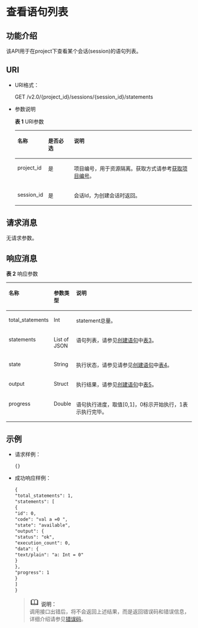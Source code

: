 # 查看语句列表<a name="dli_02_0120"></a>

## 功能介绍<a name="zh-cn_topic_0103343298_zh-cn_topic_0102902520_s1f0e4fd3d502405199f36f78e68721aa"></a>

该API用于在project下查看某个会话\(session\)的语句列表。

## URI<a name="zh-cn_topic_0103343298_zh-cn_topic_0102902520_s9e1b8ec5b57c422a942b19835da7d66e"></a>

-   URI格式：

    GET /v2.0/\{project\_id\}/sessions/\{session\_id\}/statements

-   参数说明

    **表 1**  URI参数

    <a name="zh-cn_topic_0103343298_zh-cn_topic_0102902520_zh-cn_topic_0069077803_table60779388"></a>
    <table><thead align="left"><tr id="zh-cn_topic_0103343298_zh-cn_topic_0102902520_zh-cn_topic_0069077803_row61411666"><th class="cellrowborder" valign="top" width="14.000000000000002%" id="mcps1.2.4.1.1"><p id="zh-cn_topic_0103343298_zh-cn_topic_0102902520_a420a62a594f9410eaea229ffc8037a61"><a name="zh-cn_topic_0103343298_zh-cn_topic_0102902520_a420a62a594f9410eaea229ffc8037a61"></a><a name="zh-cn_topic_0103343298_zh-cn_topic_0102902520_a420a62a594f9410eaea229ffc8037a61"></a>名称</p>
    </th>
    <th class="cellrowborder" valign="top" width="15%" id="mcps1.2.4.1.2"><p id="zh-cn_topic_0103343298_zh-cn_topic_0102902520_zh-cn_topic_0069077803_p873025824211"><a name="zh-cn_topic_0103343298_zh-cn_topic_0102902520_zh-cn_topic_0069077803_p873025824211"></a><a name="zh-cn_topic_0103343298_zh-cn_topic_0102902520_zh-cn_topic_0069077803_p873025824211"></a>是否必选</p>
    </th>
    <th class="cellrowborder" valign="top" width="71%" id="mcps1.2.4.1.3"><p id="zh-cn_topic_0103343298_zh-cn_topic_0102902520_a692d3cd97b464aed90ba6d841900a4a5"><a name="zh-cn_topic_0103343298_zh-cn_topic_0102902520_a692d3cd97b464aed90ba6d841900a4a5"></a><a name="zh-cn_topic_0103343298_zh-cn_topic_0102902520_a692d3cd97b464aed90ba6d841900a4a5"></a>说明</p>
    </th>
    </tr>
    </thead>
    <tbody><tr id="zh-cn_topic_0103343298_zh-cn_topic_0102902520_zh-cn_topic_0069077803_row48589216"><td class="cellrowborder" valign="top" width="14.000000000000002%" headers="mcps1.2.4.1.1 "><p id="zh-cn_topic_0103343298_zh-cn_topic_0102902520_zh-cn_topic_0069077803_p43412436"><a name="zh-cn_topic_0103343298_zh-cn_topic_0102902520_zh-cn_topic_0069077803_p43412436"></a><a name="zh-cn_topic_0103343298_zh-cn_topic_0102902520_zh-cn_topic_0069077803_p43412436"></a>project_id</p>
    </td>
    <td class="cellrowborder" valign="top" width="15%" headers="mcps1.2.4.1.2 "><p id="zh-cn_topic_0103343298_zh-cn_topic_0102902520_zh-cn_topic_0069077803_p26746391"><a name="zh-cn_topic_0103343298_zh-cn_topic_0102902520_zh-cn_topic_0069077803_p26746391"></a><a name="zh-cn_topic_0103343298_zh-cn_topic_0102902520_zh-cn_topic_0069077803_p26746391"></a>是</p>
    </td>
    <td class="cellrowborder" valign="top" width="71%" headers="mcps1.2.4.1.3 "><p id="zh-cn_topic_0103343298_zh-cn_topic_0102902520_zh-cn_topic_0069077803_p18974100"><a name="zh-cn_topic_0103343298_zh-cn_topic_0102902520_zh-cn_topic_0069077803_p18974100"></a><a name="zh-cn_topic_0103343298_zh-cn_topic_0102902520_zh-cn_topic_0069077803_p18974100"></a>项目编号，用于资源隔离。获取方式请参考<a href="获取项目编号.md">获取项目编号</a>。</p>
    </td>
    </tr>
    <tr id="zh-cn_topic_0103343298_zh-cn_topic_0102902520_row16589923124812"><td class="cellrowborder" valign="top" width="14.000000000000002%" headers="mcps1.2.4.1.1 "><p id="zh-cn_topic_0103343298_zh-cn_topic_0102902520_p113618246534"><a name="zh-cn_topic_0103343298_zh-cn_topic_0102902520_p113618246534"></a><a name="zh-cn_topic_0103343298_zh-cn_topic_0102902520_p113618246534"></a>session_id</p>
    </td>
    <td class="cellrowborder" valign="top" width="15%" headers="mcps1.2.4.1.2 "><p id="zh-cn_topic_0103343298_zh-cn_topic_0102902520_p14361112495316"><a name="zh-cn_topic_0103343298_zh-cn_topic_0102902520_p14361112495316"></a><a name="zh-cn_topic_0103343298_zh-cn_topic_0102902520_p14361112495316"></a>是</p>
    </td>
    <td class="cellrowborder" valign="top" width="71%" headers="mcps1.2.4.1.3 "><p id="zh-cn_topic_0103343298_zh-cn_topic_0102902520_p1336172413538"><a name="zh-cn_topic_0103343298_zh-cn_topic_0102902520_p1336172413538"></a><a name="zh-cn_topic_0103343298_zh-cn_topic_0102902520_p1336172413538"></a>会话Id，为创建会话时返回。</p>
    </td>
    </tr>
    </tbody>
    </table>


## 请求消息<a name="zh-cn_topic_0103343298_zh-cn_topic_0102902520_section20458182103"></a>

无请求参数。

## 响应消息<a name="zh-cn_topic_0103343298_zh-cn_topic_0102902520_sd1ecb66580054b2ea403be8b2272a2c7"></a>

**表 2**  响应参数

<a name="zh-cn_topic_0103343298_zh-cn_topic_0102902519_zh-cn_topic_0069077927_table56638444"></a>
<table><thead align="left"><tr id="zh-cn_topic_0103343298_zh-cn_topic_0102902519_zh-cn_topic_0069077927_row48911609"><th class="cellrowborder" valign="top" width="16%" id="mcps1.2.4.1.1"><p id="zh-cn_topic_0103343298_zh-cn_topic_0102902519_ae076f6b3f1bf463b9cc087fc566253d5"><a name="zh-cn_topic_0103343298_zh-cn_topic_0102902519_ae076f6b3f1bf463b9cc087fc566253d5"></a><a name="zh-cn_topic_0103343298_zh-cn_topic_0102902519_ae076f6b3f1bf463b9cc087fc566253d5"></a>名称</p>
</th>
<th class="cellrowborder" valign="top" width="12%" id="mcps1.2.4.1.2"><p id="zh-cn_topic_0103343298_zh-cn_topic_0102902519_a59685f4525af4d82a623288ff8ccb0f4"><a name="zh-cn_topic_0103343298_zh-cn_topic_0102902519_a59685f4525af4d82a623288ff8ccb0f4"></a><a name="zh-cn_topic_0103343298_zh-cn_topic_0102902519_a59685f4525af4d82a623288ff8ccb0f4"></a>参数类型</p>
</th>
<th class="cellrowborder" valign="top" width="72%" id="mcps1.2.4.1.3"><p id="zh-cn_topic_0103343298_zh-cn_topic_0102902519_zh-cn_topic_0069077927_p632718127368"><a name="zh-cn_topic_0103343298_zh-cn_topic_0102902519_zh-cn_topic_0069077927_p632718127368"></a><a name="zh-cn_topic_0103343298_zh-cn_topic_0102902519_zh-cn_topic_0069077927_p632718127368"></a>说明</p>
</th>
</tr>
</thead>
<tbody><tr id="zh-cn_topic_0103343298_zh-cn_topic_0102902519_row1458133461718"><td class="cellrowborder" valign="top" width="16%" headers="mcps1.2.4.1.1 "><p id="zh-cn_topic_0103343298_zh-cn_topic_0102902519_p2567123413172"><a name="zh-cn_topic_0103343298_zh-cn_topic_0102902519_p2567123413172"></a><a name="zh-cn_topic_0103343298_zh-cn_topic_0102902519_p2567123413172"></a>total_statements</p>
</td>
<td class="cellrowborder" valign="top" width="12%" headers="mcps1.2.4.1.2 "><p id="zh-cn_topic_0103343298_zh-cn_topic_0102902519_p125671734151716"><a name="zh-cn_topic_0103343298_zh-cn_topic_0102902519_p125671734151716"></a><a name="zh-cn_topic_0103343298_zh-cn_topic_0102902519_p125671734151716"></a>Int</p>
</td>
<td class="cellrowborder" valign="top" width="72%" headers="mcps1.2.4.1.3 "><p id="zh-cn_topic_0103343298_zh-cn_topic_0102902519_p195671034131716"><a name="zh-cn_topic_0103343298_zh-cn_topic_0102902519_p195671034131716"></a><a name="zh-cn_topic_0103343298_zh-cn_topic_0102902519_p195671034131716"></a>statement总量。</p>
</td>
</tr>
<tr id="zh-cn_topic_0103343298_row359012552218"><td class="cellrowborder" valign="top" width="16%" headers="mcps1.2.4.1.1 "><p id="zh-cn_topic_0103343298_p5590255522"><a name="zh-cn_topic_0103343298_p5590255522"></a><a name="zh-cn_topic_0103343298_p5590255522"></a>statements</p>
</td>
<td class="cellrowborder" valign="top" width="12%" headers="mcps1.2.4.1.2 "><p id="zh-cn_topic_0103343298_p2590455826"><a name="zh-cn_topic_0103343298_p2590455826"></a><a name="zh-cn_topic_0103343298_p2590455826"></a>List of JSON</p>
</td>
<td class="cellrowborder" valign="top" width="72%" headers="mcps1.2.4.1.3 "><p id="zh-cn_topic_0103343298_p7590355228"><a name="zh-cn_topic_0103343298_p7590355228"></a><a name="zh-cn_topic_0103343298_p7590355228"></a>语句列表，请参见<a href="创建语句.md">创建语句</a>中<a href="创建语句.md#zh-cn_topic_0103343297_zh-cn_topic_0102902519_zh-cn_topic_0069077927_table56638444">表3</a>。</p>
</td>
</tr>
<tr id="zh-cn_topic_0103343298_zh-cn_topic_0102902519_row16580134101712"><td class="cellrowborder" valign="top" width="16%" headers="mcps1.2.4.1.1 "><p id="zh-cn_topic_0103343298_zh-cn_topic_0102902519_p107121737111210"><a name="zh-cn_topic_0103343298_zh-cn_topic_0102902519_p107121737111210"></a><a name="zh-cn_topic_0103343298_zh-cn_topic_0102902519_p107121737111210"></a>state</p>
</td>
<td class="cellrowborder" valign="top" width="12%" headers="mcps1.2.4.1.2 "><p id="zh-cn_topic_0103343298_zh-cn_topic_0102902519_p13712133771220"><a name="zh-cn_topic_0103343298_zh-cn_topic_0102902519_p13712133771220"></a><a name="zh-cn_topic_0103343298_zh-cn_topic_0102902519_p13712133771220"></a>String</p>
</td>
<td class="cellrowborder" valign="top" width="72%" headers="mcps1.2.4.1.3 "><p id="zh-cn_topic_0103343298_p15360185941711"><a name="zh-cn_topic_0103343298_p15360185941711"></a><a name="zh-cn_topic_0103343298_p15360185941711"></a>执行状态，请参见请参见<a href="创建语句.md">创建语句</a>中<a href="创建语句.md#zh-cn_topic_0103343297_zh-cn_topic_0102902519_table8918210140">表4</a>。</p>
</td>
</tr>
<tr id="zh-cn_topic_0103343298_zh-cn_topic_0102902519_row5580123412179"><td class="cellrowborder" valign="top" width="16%" headers="mcps1.2.4.1.1 "><p id="zh-cn_topic_0103343298_zh-cn_topic_0102902519_p0712153710120"><a name="zh-cn_topic_0103343298_zh-cn_topic_0102902519_p0712153710120"></a><a name="zh-cn_topic_0103343298_zh-cn_topic_0102902519_p0712153710120"></a>output</p>
</td>
<td class="cellrowborder" valign="top" width="12%" headers="mcps1.2.4.1.2 "><p id="zh-cn_topic_0103343298_zh-cn_topic_0102902519_p17712153715121"><a name="zh-cn_topic_0103343298_zh-cn_topic_0102902519_p17712153715121"></a><a name="zh-cn_topic_0103343298_zh-cn_topic_0102902519_p17712153715121"></a>Struct</p>
</td>
<td class="cellrowborder" valign="top" width="72%" headers="mcps1.2.4.1.3 "><p id="zh-cn_topic_0103343298_zh-cn_topic_0102902519_p171310378123"><a name="zh-cn_topic_0103343298_zh-cn_topic_0102902519_p171310378123"></a><a name="zh-cn_topic_0103343298_zh-cn_topic_0102902519_p171310378123"></a>执行结果，请参见<a href="创建语句.md">创建语句</a>中<a href="创建语句.md#zh-cn_topic_0103343297_zh-cn_topic_0102902519_table129161416168">表5</a>。</p>
</td>
</tr>
<tr id="zh-cn_topic_0103343298_row202361018181416"><td class="cellrowborder" valign="top" width="16%" headers="mcps1.2.4.1.1 "><p id="zh-cn_topic_0103343298_p19236161831417"><a name="zh-cn_topic_0103343298_p19236161831417"></a><a name="zh-cn_topic_0103343298_p19236161831417"></a>progress</p>
</td>
<td class="cellrowborder" valign="top" width="12%" headers="mcps1.2.4.1.2 "><p id="zh-cn_topic_0103343298_p1623612182145"><a name="zh-cn_topic_0103343298_p1623612182145"></a><a name="zh-cn_topic_0103343298_p1623612182145"></a>Double</p>
</td>
<td class="cellrowborder" valign="top" width="72%" headers="mcps1.2.4.1.3 "><p id="zh-cn_topic_0103343298_p423661821412"><a name="zh-cn_topic_0103343298_p423661821412"></a><a name="zh-cn_topic_0103343298_p423661821412"></a>语句执行进度，取值[0,1]，0标示开始执行，1表示执行完毕。</p>
</td>
</tr>
</tbody>
</table>

## 示例<a name="zh-cn_topic_0103343298_zh-cn_topic_0102902520_section17446171164041"></a>

-   请求样例：

    ```
    {}
    ```

-   成功响应样例：

    ```
    {
    "total_statements": 1,
    "statements": [
    {
    "id": 0,
    "code": "val a =0 ",
    "state": "available",
    "output": {
    "status": "ok",
    "execution_count": 0,
    "data": {
    "text/plain": "a: Int = 0"
    }
    },
    "progress": 1
    }
    ]
    }
    ```

    >![](public_sys-resources/icon-note.gif) **说明：**   
    >调用接口出错后，将不会返回上述结果，而是返回错误码和错误信息，详细介绍请参见[错误码](错误码.md)。  


